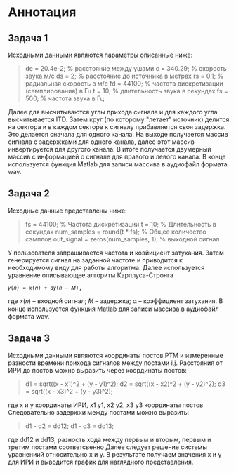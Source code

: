# Аннотация

## Задача 1

Исходными данными являются параметры описанные ниже:

>de = 20.4e-2; % расстояние между ушами
>c = 340.29; % скорость звука м/с
>ds = 2; % расстояние до источника в метрах
>rs = 0.1; % радиальная скорость в м/с
>fd = 44100; % частота дискретизации (сэмплирования) в Гц
>t = 10; % длительность звука в секундах
>fs = 500; % частота звука в Гц 

Далее для высчитываются углы прихода сигнала и для каждого угла высчитывается ITD.
Затем круг (по которому "летает" источник) делится на сектора и в каждом секторе к сигналу прибавляется своя задержка. Это делается сначала для одного канала. На выходе получается массив сигнала с задержками для одного канала, далее этот массив инвертируется для другого канала. В итоге получается двумерный массив с информацией о сигнале для правого и левого канала. В конце используется функция Matlab для записи массива в аудиофайл формата wav.

## Задача 2 

Исходные данные представлены ниже:

>fs = 44100; % Частота дискретизации
>t = 10; % Длительность в секундах
>num_samples = round(t * fs); % Общее количество сэмплов
>out_signal = zeros(num_samples, 1); % выходной сигнал

У пользователя запрашивается частота и коэйициент затухания. Затем генерируется сигнал на заданной частоте и приводится к необходимому виду для работы алгоритма.
Далее используется уравнение описывающее алгоритм Карплуса-Стронга

`𝑦(𝑛) = 𝑥(𝑛) + 𝛼𝑦(𝑛 − 𝑀),`

где 𝑥(𝑛) – входной сигнал; 𝑀 – задержка; α – коэффициент затухания. 
В конце используется функция Matlab для записи массива в аудиофайл формата wav.

## Задача 3

Исходными данными являются координаты постов РТМ и измеренные разности времени прихода сигналов  между постами i,j.
Расстояния от ИРИ до постов можно выразить через координаты постов:

>d1 = sqrt((x - x1)^2 + (y - y1)^2);
>d2 = sqrt((x - x2)^2 + (y - y2)^2);
>d3 = sqrt((x - x3)^2 + (y - y3)^2);

где х и у координаты ИРИ, х1 у1, х2 у2, х3 у3 координаты постов
Следовательно задержки между постами можно выразить:

>d1 - d2 = dd12;
>d1 - d3 = dd13;

где dd12 и dd13, разность хода между первым и вторым, первым и третим постами соответсвенно 
Далее следует решение системы уравнениий относительно х и у.
В результате получаем значения х и у для ИРИ и выводится график для наглядного представления.
